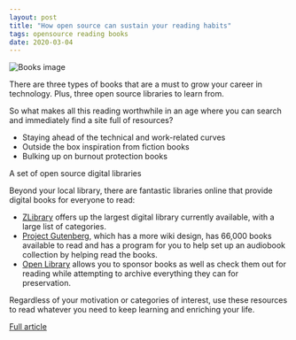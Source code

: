 ```yaml
---
layout: post
title: "How open source can sustain your reading habits"
tags: opensource reading books
date: 2020-03-04
---
```


![Books image](https://opensource.com/sites/default/files/styles/image-full-size/public/lead-images/EDUCATION_colorbooks_0.png?itok=HgNUyK-s)

There are three types of books that are a must to grow your career in technology. Plus, 
three open source libraries to learn from.

So what makes all this reading worthwhile in an age where you can search and immediately find a site full of resources?

- Staying ahead of the technical and work-related curves
- Outside the box inspiration from fiction books
- Bulking up on burnout protection books

A set of open source digital libraries

Beyond your local library, there are fantastic libraries online that provide digital books for everyone to read:

- [ZLibrary](https://b-ok.cc/) offers up the largest digital library currently available, with a large list of categories.
- [Project Gutenberg](http://www.gutenberg.org/wiki/Main_Page), which has a more wiki design, has 66,000 books available to read and has a program for you to help set up an audiobook collection by helping read the books.
- [Open Library](https://openlibrary.org/) allows you to sponsor books as well as check them out for reading while attempting to archive everything they can for preservation.

Regardless of your motivation or categories of interest, use these resources to read whatever you need to keep learning and enriching your life.

[Full article](https://opensource.com/article/20/3/books-open-source)
